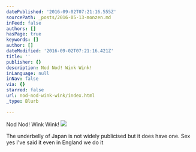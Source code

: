 ```yaml
---
datePublished: '2016-09-02T07:21:16.555Z'
sourcePath: _posts/2016-05-13-monzen.md
inFeed: false
authors: []
hasPage: true
keywords: []
author: []
dateModified: '2016-09-02T07:21:16.421Z'
title: ''
publisher: {}
description: Nod Nod! Wink Wink!
inLanguage: null
inNav: false
via: {}
starred: false
url: nod-nod-wink-wink/index.html
_type: Blurb

---
```

Nod Nod! Wink Wink!
![](https://the-grid-user-content.s3-us-west-2.amazonaws.com/bb94c9f4-9420-4113-a98f-9ab3553bfbc7.jpg)

The underbelly of Japan is not widely publicised but it does have one. Sex yes I've said it even in England we do it